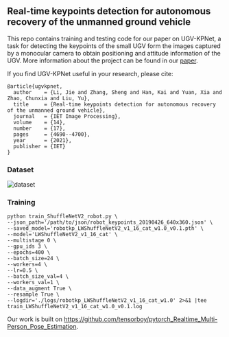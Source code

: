 ## Real-time keypoints detection for autonomous recovery of the unmanned ground vehicle

This repo contains training and testing code for our paper on UGV-KPNet, a task for detecting the keypoints of the small UGV form the images captured by a monocular camera to obtain positioning and attitude information of the UGV. More information about the project can be found in our [paper](https://ietresearch.onlinelibrary.wiley.com/doi/epdf/10.1049/iet-ipr.2020.0864).


If you find UGV-KPNet useful in your research, please cite:

    @article{ugvkpnet,
      author    = {Li, Jie and Zhang, Sheng and Han, Kai and Yuan, Xia and Zhao, Chunxia and Liu, Yu},
      title     = {Real-time keypoints detection for autonomous recovery of the unmanned ground vehicle},
      journal   = {IET Image Processing},
      volume    = {14},
      number    = {17},
      pages     = {4690--4700},
      year      = {2021},
      publisher = {IET}
    }


### Dataset
![dataset](data/dataset_v2.png)

### Training
    python train_ShuffleNetV2_robot.py \
    --json_path='/path/to/json/robot_keypoints_20190426_640x360.json' \
    --saved_model='robotkp_LWShuffleNetV2_v1_16_cat_w1.0_v0.1.pth' \
    --model='LWShuffleNetV2_v1_16_cat' \
    --multistage 0 \
    --gpu_ids 3 \
    --epochs=400 \
    --batch_size=24 \
    --workers=4 \
    --lr=0.5 \
    --batch_size_val=4 \
    --workers_val=1 \
    --data_augment True \
    --resample True \
    --logdir='./logs/robotkp_LWShuffleNetV2_v1_16_cat_w1.0' 2>&1 |tee train_LWShuffleNetV2_v1_16_cat_w1.0_v0.1.log



Our work is built on https://github.com/tensorboy/pytorch_Realtime_Multi-Person_Pose_Estimation.

